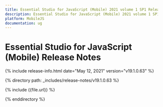 ```yaml
---
title: Essential Studio for JavaScript (Mobile) 2021 volume 1 SP1 Release Notes  
description: Essential Studio for JavaScript (Mobile) 2021 volume 1 SP1 Release Notes  
platform: MobileJS
documentation: ug
---
```


# Essential Studio for JavaScript (Mobile)  Release Notes  

{% include release-info.html date="May 12, 2021"  version="v19.1.0.63" %} 


{% directory path: _includes/release-notes/v19.1.0.63 %}

{% include {{file.url}} %}

{% enddirectory %}
